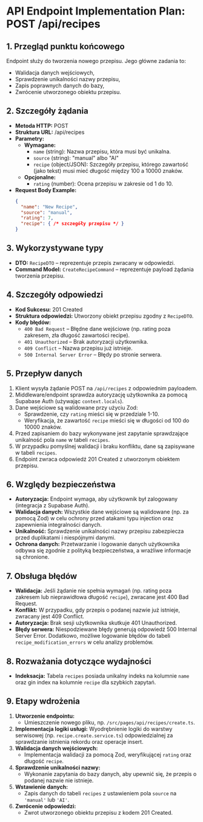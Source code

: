 # API Endpoint Implementation Plan: POST /api/recipes

## 1. Przegląd punktu końcowego
Endpoint służy do tworzenia nowego przepisu. Jego główne zadania to:
- Walidacja danych wejściowych,
- Sprawdzenie unikalności nazwy przepisu,
- Zapis poprawnych danych do bazy,
- Zwrócenie utworzonego obiektu przepisu.

## 2. Szczegóły żądania
- **Metoda HTTP:** POST
- **Struktura URL:** /api/recipes
- **Parametry:**
  - **Wymagane:**
    - `name` (string): Nazwa przepisu, która musi być unikalna.
    - `source` (string): "manual" albo "AI"
    - `recipe` (object/JSON): Szczegóły przepisu, którego zawartość (jako tekst) musi mieć długość między 100 a 10000 znaków.
  - **Opcjonalne:**
    - `rating` (number): Ocena przepisu w zakresie od 1 do 10.
- **Request Body Example:**
  ```json
  {
    "name": "New Recipe",
    "source": "manual",
    "rating": 7,
    "recipe": { /* szczegóły przepisu */ }
  }
  ```

## 3. Wykorzystywane typy
- **DTO:** `RecipeDTO` – reprezentuje przepis zwracany w odpowiedzi.
- **Command Model:** `CreateRecipeCommand` – reprezentuje payload żądania tworzenia przepisu.

## 4. Szczegóły odpowiedzi
- **Kod Sukcesu:** 201 Created
- **Struktura odpowiedzi:** Utworzony obiekt przepisu zgodny z `RecipeDTO`.
- **Kody błędów:**
  - `400 Bad Request` – Błędne dane wejściowe (np. rating poza zakresem, zła długość zawartości recipe).
  - `401 Unauthorized` – Brak autoryzacji użytkownika.
  - `409 Conflict` – Nazwa przepisu już istnieje.
  - `500 Internal Server Error` – Błędy po stronie serwera.

## 5. Przepływ danych
1. Klient wysyła żądanie POST na `/api/recipes` z odpowiednim payloadem.
2. Middleware/endpoint sprawdza autoryzację użytkownika za pomocą Supabase Auth (używając `context.locals`).
3. Dane wejściowe są walidowane przy użyciu Zod:
   - Sprawdzenie, czy `rating` mieści się w przedziale 1-10.
   - Weryfikacja, że zawartość `recipe` mieści się w długości od 100 do 10000 znaków.
4. Przed zapisaniem do bazy wykonywane jest zapytanie sprawdzające unikalność pola `name` w tabeli `recipes`.
5. W przypadku pomyślnej walidacji i braku konfliktu, dane są zapisywane w tabeli `recipes`.
6. Endpoint zwraca odpowiedź 201 Created z utworzonym obiektem przepisu.

## 6. Względy bezpieczeństwa
- **Autoryzacja:** Endpoint wymaga, aby użytkownik był zalogowany (integracja z Supabase Auth).
- **Walidacja danych:** Wszystkie dane wejściowe są walidowane (np. za pomocą Zod) w celu ochrony przed atakami typu injection oraz zapewnienia integralności danych.
- **Unikalność:** Sprawdzenie unikalności nazwy przepisu zabezpiecza przed duplikatami i niespójnymi danymi.
- **Ochrona danych:** Przetwarzanie i logowanie danych użytkownika odbywa się zgodnie z polityką bezpieczeństwa, a wrażliwe informacje są chronione.

## 7. Obsługa błędów
- **Walidacja:** Jeśli żądanie nie spełnia wymagań (np. rating poza zakresem lub nieprawidłowa długość `recipe`), zwracane jest 400 Bad Request.
- **Konflikt:** W przypadku, gdy przepis o podanej nazwie już istnieje, zwracany jest 409 Conflict.
- **Autoryzacja:** Brak sesji użytkownika skutkuje 401 Unauthorized.
- **Błędy serwera:** Niespodziewane błędy generują odpowiedź 500 Internal Server Error. Dodatkowo, możliwe logowanie błędów do tabeli `recipe_modification_errors` w celu analizy problemów.

## 8. Rozważania dotyczące wydajności
- **Indeksacja:** Tabela `recipes` posiada unikalny indeks na kolumnie `name` oraz gin index na kolumnie `recipe` dla szybkich zapytań.

## 9. Etapy wdrożenia
1. **Utworzenie endpointu:**
   - Umieszczenie nowego pliku, np. `/src/pages/api/recipes/create.ts`.
2. **Implementacja logiki usługi:** Wyodrębnienie logiki do warstwy serwisowej (np. `recipe.create.service.ts`) odpowiedzialnej za sprawdzanie istnienia rekordu oraz operacje insert.
3. **Walidacja danych wejściowych:**
   - Implementacja walidacji za pomocą Zod, weryfikującej `rating` oraz długość `recipe`.
4. **Sprawdzenie unikalności nazwy:**
   - Wykonanie zapytania do bazy danych, aby upewnić się, że przepis o podanej nazwie nie istnieje.
5. **Wstawienie danych:**
   - Zapis danych do tabeli `recipes` z ustawieniem pola `source` na `'manual'` lub `'AI'`.
6. **Zwrócenie odpowiedzi:**
   - Zwrot utworzonego obiektu przepisu z kodem 201 Created.